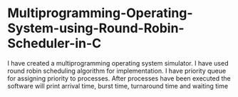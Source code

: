 # Multiprogramming-Operating-System-using-Round-Robin-Scheduler-in-C
I have created a multiprogramming operating system simulator. I have used round robin scheduling algorithm for implementation. I have priority queue for assigning priority to processes. After processes have been executed the software will print arrival time, burst time, turnaround time and waiting time
